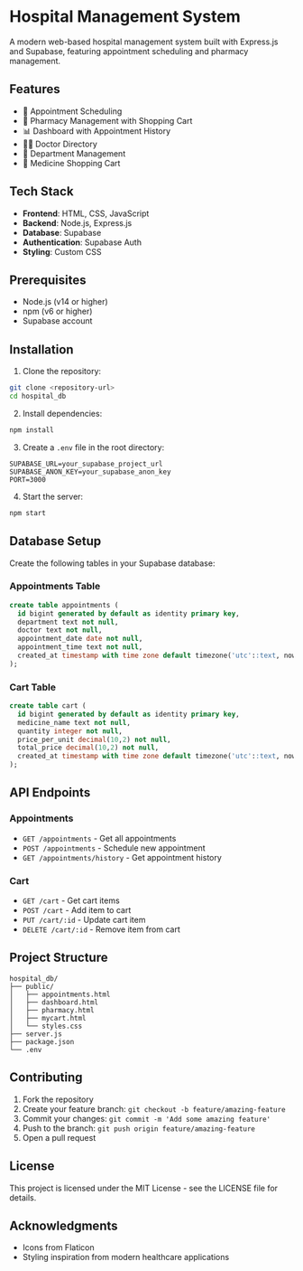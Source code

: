 # Hospital Management System

A modern web-based hospital management system built with Express.js and Supabase, featuring appointment scheduling and pharmacy management.

## Features

- 🏥 Appointment Scheduling
- 💊 Pharmacy Management with Shopping Cart
- 📊 Dashboard with Appointment History
- 👨‍⚕️ Doctor Directory
- 🏬 Department Management
- 🛒 Medicine Shopping Cart

## Tech Stack

- **Frontend**: HTML, CSS, JavaScript
- **Backend**: Node.js, Express.js
- **Database**: Supabase
- **Authentication**: Supabase Auth
- **Styling**: Custom CSS

## Prerequisites

- Node.js (v14 or higher)
- npm (v6 or higher)
- Supabase account

## Installation

1. Clone the repository:

```bash
git clone <repository-url>
cd hospital_db
```

2. Install dependencies:

```bash
npm install
```

3. Create a `.env` file in the root directory:

```properties
SUPABASE_URL=your_supabase_project_url
SUPABASE_ANON_KEY=your_supabase_anon_key
PORT=3000
```

4. Start the server:

```bash
npm start
```

## Database Setup

Create the following tables in your Supabase database:

### Appointments Table

```sql
create table appointments (
  id bigint generated by default as identity primary key,
  department text not null,
  doctor text not null,
  appointment_date date not null,
  appointment_time text not null,
  created_at timestamp with time zone default timezone('utc'::text, now()) not null
);
```

### Cart Table

```sql
create table cart (
  id bigint generated by default as identity primary key,
  medicine_name text not null,
  quantity integer not null,
  price_per_unit decimal(10,2) not null,
  total_price decimal(10,2) not null,
  created_at timestamp with time zone default timezone('utc'::text, now()) not null
);
```

## API Endpoints

### Appointments

- `GET /appointments` - Get all appointments
- `POST /appointments` - Schedule new appointment
- `GET /appointments/history` - Get appointment history

### Cart

- `GET /cart` - Get cart items
- `POST /cart` - Add item to cart
- `PUT /cart/:id` - Update cart item
- `DELETE /cart/:id` - Remove item from cart

## Project Structure

```
hospital_db/
├── public/
│   ├── appointments.html
│   ├── dashboard.html
│   ├── pharmacy.html
│   ├── mycart.html
│   └── styles.css
├── server.js
├── package.json
└── .env
```

## Contributing

1. Fork the repository
2. Create your feature branch: `git checkout -b feature/amazing-feature`
3. Commit your changes: `git commit -m 'Add some amazing feature'`
4. Push to the branch: `git push origin feature/amazing-feature`
5. Open a pull request

## License

This project is licensed under the MIT License - see the LICENSE file for details.

## Acknowledgments

- Icons from Flaticon
- Styling inspiration from modern healthcare applications
